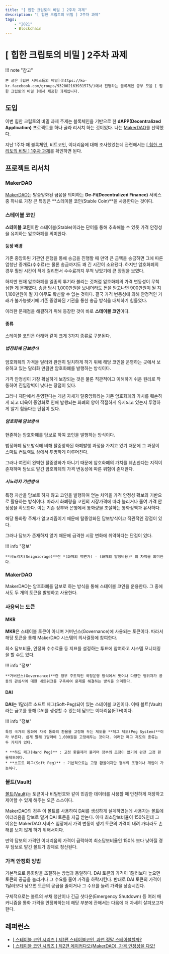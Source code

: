 ```yaml
---
title: "[ 힙한 크립토의 비밀 ] 2주차 과제"
description: "[ 힙한 크립토의 비밀 ] 2주차 과제"
tags:
    - "2021"
    - Blockchain
---
```


# [ 힙한 크립토의 비밀 ] 2주차 과제

!!! note "참고"
    
    본 글은 [힙한 서비스들의 비밀](https://ko-kr.facebook.com/groups/932002163931573/)에서 진행하는 블록체인 공부 모음 [ 힙한 크립토의 비밀 ]에서 제공한 과제입니다.


## 도입

이번 힙한 크립토의 비밀 과제 주제는 블록체인을 기반으로 한 **dAPP(Decentralized Application)** 프로젝트를 하나 골라 리서치 하는 것이었다. 나는 [MakerDAO](https://makerdao.com/en/)를 선택했다.

지난 1주차 때 블록체인, 비트코인, 이더리움에 대해 조사했었는데 관련해서는 [[ 힙한 크리토의 비밀 ] 1주차 과제](https://www.weekwith.me/devlog/blockchain/hip-crypto/1-week/)를 확인하면 된다.


## 프로젝트 리서치

### MakerDAO

[MakerDAO](https://makerdao.com/en/)는 탈중앙화된 금융을 의미하는 **De-Fi(Decentralized Finance)** 서비스 중 하나로 가장 큰 특징은 **스테이블 코인(Stable Coin)**을 사용한다는 것이다.

### 스테이블 코인

**스테이블 코인**이란 스테이블(Stable)이라는 단어를 통해 추측해볼 수 있듯 가격 안정성을 유지하는 암호화폐를 의미한다.

#### 등장 배경

기존 중앙화된 기관인 은행을 통해 송금을 진행할 때 만약 큰 금액을 송금하면 그에 따른 엄청난 중개료(수수료)는 물론 송금까지도 꽤 긴 시간이 소요됐다. 하지만 암호화폐의 경우 훨씬 시간이 적게 걸리면서 수수료까지 무척 낮았기에 큰 장점을 보였다.

하지만 현재 암호화폐를 일종의 투기라 불리는 것처럼 암호화폐의 가격 변동성이 무척 심한 게 문제였다. 송금 당시 1,000만원을 보내더라도 돈을 받고나면 900만원이 될 지 1,100만원이 될 지 아무도 확신할 수 없는 것이다. 결국 가격 변동성에 의해 안정적인 거래가 불가능했기에 기존 중앙화된 기관을 통한 송금 방식을 대체하기 힘들었다.

이러한 문제점을 해결하기 위해 등장한 것이 바로 **스테이블 코인**이다.

#### 종류

스테이블 코인은 아래와 같이 크게 3가지 종류로 구분된다.

##### 법정화폐 담보방식

암호화폐의 가격을 달러와 완전히 일치하게 하기 위해 해당 코인을 운영하는 곳에서 보유하고 있는 달러화 만큼만 암호화폐를 발행하는 방식이다.

가격 안정성이 가장 확실하게 보장되는 것은 물론 직관적이고 이해하기 쉬운 원리로 작동하여 진입장벽이 낮다는 장점이 있다.

그러나 재단에서 운영한다는 개념 자체가 탈중앙화라는 기존 암호화폐의 가치를 훼손하게 되고 더욱이 중앙화로 인해 발행되는 화폐의 양이 적절하게 유지되고 있는지 투명하게 알기 힘들다는 단점이 있다.

##### 암호화폐 담보방식

현존하는 암호화폐를 담보로 하여 코인을 발행하는 방식이다.

법정화폐 담보방식에 비해 탈중앙화된 화폐발행 과정을 가지고 있기 때문에 그 과정이 스마트 컨트랙트 상에서 투명하게 이루어진다.

그러나 여전히 완벽한 탈중앙화가 아니기 때문에 암호화폐의 가치를 훼손한다는 지적이 존재하며 담보로 맡긴 암호화폐의 가격 변동성에 따른 위험이 존재한다.

##### 시뇨리지 기반방식

특정 자산을 담보로 하지 않고 코인을 발행하여 얻는 차익을 가격 안정성 확보의 기반으로 활용하는 방식이다. 따라서 화폐량을 코인의 시장가격에 따라 늘리거나 줄여 가격 안정성을 확보한다. 이는 기존 정부와 은행에서 통화량을 조절하는 통화정책과 유사하다.

해당 통화량 주체가 알고리즘이기 때문에 탈중앙화된 담보방식이고 직관적인 장점이 있다.

그러나 담보가 존재하지 않기 때문에 급격한 시장 변화에 취약하다는 단점이 있다.

!!! info "정보"

    **시뇨리지(Seigniorage)**란 *(화폐의 액면가) - (화폐의 발행비용)* 의 차익을 의미한다.


### MakerDAO

MakerDAO는 암호화폐를 담보로 하는 방식을 통해 스테이블 코인을 운용한다. 그 중에서도 두 개의 토큰을 발행하고 사용한다. 

### 사용되는 토큰

#### MKR

**MKR**은 스테이블 토큰이 아니며 거버넌스(Governance)에 사용되는 토큰이다. 따라서 해당 토큰을 통해 MakerDAO 시스템의 의사결정에 참여한다.

최소 담보비율, 안정화 수수료율 등 지표를 설정하는 투표에 참여하고 시스템 모니터링을 할 수도 있다. 

!!! info "정보"

    **거버넌스(Governance)**란 정부 주도적인 국정운영 방식에서 벗어나 다양한 행위자가 공동의 관심사에 대한 네트워크를 구축하여 문제를 해결하는 방식을 의미한다.

#### DAI

**DAI**는 1달러로 소프트 페그(Soft-Peg)되어 있는 스테이블 코인이다. 이때 볼트(Vault)라는 금고를 통해 DAI를 생성할 수 있는데 담보는 이더리움(ETH)이다.

!!! info "정보"

    특정 국가의 통화에 자국 통화의 환율을 고정해 두는 제도를 **페그 제도(Peg System)**이라 부른다. 쉽게 말해 1달러에 1,000원을 고정해두는 것이다. 이러한 페그 제도의 종류는 두 가지가 있다.

    * **하드 페그(Hard Peg)** : 고정 환율제라 불리며 정부의 조정이 없기에 완전 고정 환율제도이다.
    * **소프트 페그(Soft Peg)** : 기본적으로는 고정 환율이지만 정부의 조정이나 개입이 가능하다.

### 볼트(Vault)

[볼트(Vault)](https://www.vaultproject.io/)는 토큰이나 비밀번호와 같이 민감한 데이터를 사용할 때 안전하게 저장하고 제어할 수 있게 해주는 오픈 소스이다.

MakerDAO의 경우 이 볼트를 사용하여 DAI를 생성하게 설계하였는데 사용자는 볼트에 이더리움을 담보로 맡겨 DAI 토큰을 지급 받는다. 이때 최소담보비율이 150%인데 그 이유는 MakerDAO 서비스 입장에서 가격 변동이 생겨 토큰의 가격이 내려 가더라도 손해를 보지 않게 하기 위해서이다.

만약 담보의 가격인 이더리움의 가격이 급락하여 최소담보비율인 150% 보다 낮아질 경우 담보로 맡긴 볼트가 강제로 청산된다.

### 가격 안정화 방법

기본적으로 통화량을 조절하는 방법과 동일하다. DAI 토큰의 가격이 1달러보다 높으면 토큰의 공급을 늘리거나 그 수요를 줄여 가격을 하락시킨다. 반대로 DAI 토큰의 가격이 1달러보다 낮으면 토큰의 공급을 줄이거나 그 수요를 늘려 가격을 상승시킨다.

구체적으로는 볼트의 부채 청산이나 긴급 셧다운(Emergency Shutdown) 등 여러 매커니즘을 통화 가격을 안정화하는데 해당 부분에 관해서는 다음에 더 자세히 살펴보고자 한다.

## 레퍼런스

* [[ 스테이블 코인 시리즈 ] 제1편 스테이블코인, 과연 정말 스테이블할까?](https://medium.com/decipher-media/decipher-stablecoin-series-e777ec2068d2)
* [[ 스테이블 코인 시리즈 ] 제2편 메이커다오(MakerDAO), 가격 안정성을 다오!](https://medium.com/decipher-media/makerdao-a-to-z-9629c7e9ddc7)